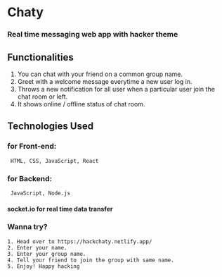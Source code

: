 # Chaty

### Real time messaging web app with hacker theme

## Functionalities

1. You can chat with your friend on a common group name.
2. Greet with a welcome message everytime a new user log in.
3. Throws a new notification for all user when a particular user join the chat room or left.
4. It shows online / offline status of chat room.

## Technologies Used

### for Front-end:

     HTML, CSS, JavaScript, React


### for Backend:

     JavaScript, Node.js

#### socket.io for real time data transfer

### Wanna try?

    1. Head over to https://hackchaty.netlify.app/
    2. Enter your name.
    3. Enter your group name.
    4. Tell your friend to join the group with same name.
    5. Enjoy! Happy hacking

